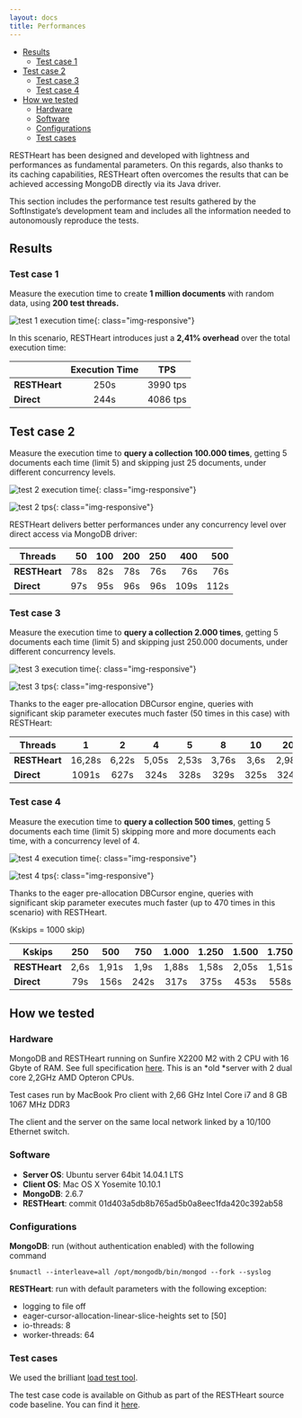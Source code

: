 ```yaml
---
layout: docs
title: Performances
---
```


* [Results](#results)
    * [Test case 1](#test-case-1)
* [Test case 2](#test-case-2)
    * [Test case 3](#test-case-3)
    * [Test case 4](#test-case-4)
* [How we tested](#how-we-tested)
    * [Hardware](#hardware)
    * [Software](#software)
    * [Configurations](#configurations)
    * [Test cases](#test-cases)

RESTHeart has been designed and developed with lightness and
performances as fundamental parameters. On this regards, also thanks to
its caching capabilities, RESTHeart often overcomes the results that can
be achieved accessing MongoDB directly via its Java driver.

This section includes the performance test results gathered by the
SoftInstigate’s development team and includes all the information needed
to autonomously reproduce the tests.

## Results

### Test case 1

Measure the execution time to create **1 million documents** with random
data, using **200 test threads.**

![test 1 execution
time](http://restheart.org/images/perftest/test-1-et.png){: class="img-responsive"}

In this scenario, RESTHeart introduces just a **2,41% overhead** over
the total execution time:

|               | Execution Time |    TPS   |
|---------------|:--------------:|:--------:|
| **RESTHeart** |      250s      | 3990 tps |
| **Direct**    |      244s      | 4086 tps |

## Test case 2

Measure the execution time to **query a collection 100.000 times**,
getting 5 documents each time (limit 5) and skipping just 25 documents,
under different concurrency levels. 

![test 2 execution
time](http://restheart.org/images/perftest/test-2-et.png){: class="img-responsive"}

![test 2 tps](http://restheart.org/images/perftest/test-2-tps.png){: class="img-responsive"}

RESTHeart delivers better performances under any concurrency level over
direct access via MongoDB driver:

| Threads       |   50|  100|  200|  250|   400|   500|
|---------------|----:|----:|----:|----:|-----:|-----:|
| **RESTHeart** |  78s|  82s|  78s|  76s|   76s|   76s|
| **Direct**    |  97s|  95s|  96s|  96s|  109s|  112s|

### Test case 3

Measure the execution time to **query a collection 2.000 times**,
getting 5 documents each time (limit 5) and skipping just 250.000
documents, under different concurrency levels.

![test 3 execution
time](http://restheart.org/images/perftest/test-3-et.png){: class="img-responsive"}

![test 3 tps](http://restheart.org/images/perftest/test-3-tps.png){: class="img-responsive"}

Thanks to the eager pre-allocation DBCursor engine, queries with
significant skip parameter executes much faster (50 times in this case)
with RESTHeart:

| Threads       |    1   |   2   |   4   |   5   |   8   |  10  |   20  |   40  |   50  |   80   |  100  |  200  |  400  |   500  |
|---------------|:------:|:-----:|:-----:|:-----:|:-----:|:----:|:-----:|:-----:|:-----:|:------:|:-----:|:-----:|:-----:|:------:|
| **RESTHeart** | 16,28s | 6,22s | 5,05s | 2,53s | 3,76s | 3,6s | 2,98s | 5,65s | 9,04s | 10,74s | 6,76s | 9,24s | 6,76s | 12,71s |
| **Direct**    |  1091s |  627s |  324s |  328s |  329s | 325s |  324s |  321s |  321s |  304s  |  302s |  305s |  327s |  327s  |

### Test case 4

Measure the execution time to **query a collection 500 times**, getting
5 documents each time (limit 5) skipping more and more documents each
time, with a concurrency level of 4.

![test 4 execution
time](http://restheart.org/images/perftest/test-3-et.png){: class="img-responsive"}

![test 4 tps](http://restheart.org/images/perftest/test-3-tps.png){: class="img-responsive"}

Thanks to the eager pre-allocation DBCursor engine, queries with
significant skip parameter executes much faster (up to 470 times in this
scenario) with RESTHeart.

(Kskips = 1000 skip)

| Kskips        |  250 |  500  |  750 | 1.000 | 1.250 | 1.500 | 1.750 | 2.000 | 2.250 |
|---------------|:----:|:-----:|:----:|:-----:|:-----:|:-----:|:-----:|:-----:|:-----:|
| **RESTHeart** | 2,6s | 1,91s | 1,9s | 1,88s | 1,58s | 2,05s | 1,51s | 1,52s | 1,51s |
| **Direct**    |  79s |  156s | 242s |  317s |  375s |  453s |  558s |  601s |  713s |

## How we tested

### Hardware

MongoDB and RESTHeart running on Sunfire X2200 M2 with 2 CPU with 16
Gbyte of RAM. See full
specification [here](http://docs.oracle.com/cd/E19121-01/sf.x2200m2/819-6597-12/Chap1.html).
This is an *old *server with 2 dual core 2,2GHz AMD Opteron CPUs.

Test cases run by MacBook Pro client with 2,66 GHz Intel Core i7 and 8
GB 1067 MHz DDR3

The client and the server on the same local network linked by a 10/100
Ethernet switch.

### Software

-   **Server OS**: Ubuntu server 64bit 14.04.1 LTS
-   **Client OS**: Mac OS X Yosemite 10.10.1
-   **MongoDB**: 2.6.7
-   **RESTHeart**: commit 01d403a5db8b765ad5b0a8eec1fda420c392ab58

### Configurations

**MongoDB**: run (without authentication enabled) with the following
command

``` plain
$numactl --interleave=all /opt/mongodb/bin/mongod --fork --syslog
```

**RESTHeart**: run with default parameters with the following exception:

-   logging to file off
-   eager-cursor-allocation-linear-slice-heights set to \[50\]
-   io-threads: 8 
-   worker-threads: 64 

### Test cases

We used the brilliant [load test
tool](https://github.com/bazhenov/load-test-tool).

The test case code is available on Github as part of the RESTHeart
source code baseline. You can find
it [here](https://github.com/SoftInstigate/restheart/tree/develop/src/test/java/org/restheart/test/performance).

 
